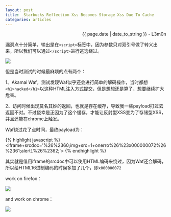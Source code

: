 ```yaml
---
layout: post
title:  Starbucks Reflection Xss Becomes Storage Xss Due To Cache
categories: articles
---
```


<p align="right" class="date">{{ page.date | date_to_string }} - L3m0n</p>

漏洞点十分简单，输出是在`<script>`标签中，因为参数只对双引号做了转义出来，所以我们可以通过`</script>`进行逃逸绕过。

<img src="https://i.loli.net/2019/05/29/5cee8ca68ecd810327.png">

但是当时测试的时候最麻烦的点有两个：

1、Akamai Waf，测试发现Waf似乎还会进行简单的解码操作，当时都想`<h1>hacked</h1>`以这种HTML注入方式提交，但是想想还是算了，想要继续扩大危害。

2、访问时候出现莫名其妙的返回，也就是存在缓存，导致我一些payload打过去返回不对。不过侥幸是正因为了这个缓存，才能让反射型XSS变为了存储型XSS，并且还能在chrome上触发。

Waf绕过花了点时间，最终payload为：

{% highlight javascript %}
</script><iframe+srcdoc='%26%2360;img+src=1+onerro%26%23x000000072%26%2361;alert`1`%26%2362;'></iframe>
{% endhighlight %}

其实就是借用iframe的srcdoc中可以使用HTML编码来绕过，因为Waf还会解码，所以给HTML16进制编码的时候多加了几个，即`x000000072`

work on firefox：

<img src="https://i.loli.net/2019/05/29/5cee8ca67f55997917.png">

and work on chrome：

<img src="https://i.loli.net/2019/05/29/5cee8ca68687410637.png">